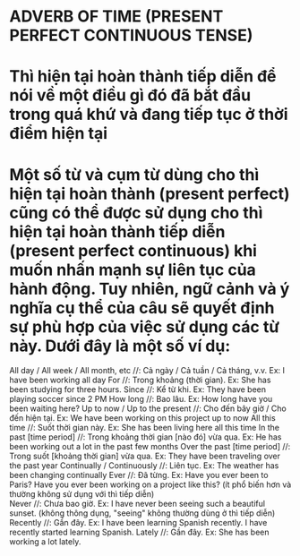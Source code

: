 # ADVERB OF TIME (PRESENT PERFECT CONTINUOUS TENSE)

# Thì hiện tại hoàn thành tiếp diễn để nói về một điều gì đó đã bắt đầu trong quá khứ và đang tiếp tục ở thời điểm hiện tại

# Một số từ và cụm từ dùng cho thì hiện tại hoàn thành (present perfect) cũng có thể được sử dụng cho thì hiện tại hoàn thành tiếp diễn (present perfect continuous) khi muốn nhấn mạnh sự liên tục của hành động. Tuy nhiên, ngữ cảnh và ý nghĩa cụ thể của câu sẽ quyết định sự phù hợp của việc sử dụng các từ này. Dưới đây là một số ví dụ:

All day / All week / All month, etc //: Cả ngày / Cả tuần / Cả tháng, v.v. Ex: I have been working all day 
For //: Trong khoảng (thời gian). Ex: She has been studying for three hours.
Since //: Kể từ khi. Ex: They have been playing soccer since 2 PM
How long //: Bao lâu. Ex: How long have you been waiting here?
Up to now / Up to the present //: Cho đến bây giờ / Cho đến hiện tại. Ex: We have been working on this project up to now
All this time //: Suốt thời gian này. Ex: She has been living here all this time
In the past [time period] //: Trong khoảng thời gian [nào đó] vừa qua. Ex: He has been working out a lot in the past few months
Over the past [time period] //: Trong suốt [khoảng thời gian] vừa qua. Ex: They have been traveling over the past year
Continually / Continuously //: Liên tục. Ex: The weather has been changing continually 
Ever //: Đã từng. Ex: Have you ever been to Paris? Have you ever been working on a project like this? (ít phổ biến hơn và thường không sử dụng với thì tiếp diễn)       
Never //: Chưa bao giờ. Ex: I have never been seeing such a beautiful sunset. (không thông dụng, "seeing" không thường dùng ở thì tiếp diễn)
Recently //:  Gần đây. Ex: I have been learning Spanish recently. I have recently started learning Spanish.
Lately //: Gần đây. Ex: She has been working a lot lately.
            
